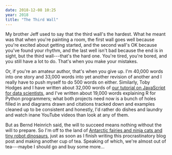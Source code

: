 ```yaml
---
date: 2018-12-08 10:25
year: 2018
title: "The Third Wall"
---
```


My brother Jeff used to say that the third wall's the hardest.
What he meant was that when you're painting a room,
the first wall goes well because you're excited about getting started,
and the second wall's OK because you've found your rhythm,
and the last well isn't bad because the end is in sight,
but the third wall---that's the hard one.
You're tired,
you're bored,
and you still have a lot to do.
That's when you make your mistakes.

Or,
if you're an amateur author,
that's when you give up.
I'm 40,000 words into one story
and 33,000 words into yet another revision of another
and I really have to push myself to do 500 words on either.
Similarly,
Toby Hodges and I have written about 32,000 words of
[our tutorial on JavaScript for data scientists](https://software-tools-in-javascript.github.io/js-vs-ds/en/),
and I've written about 19,000 words explaining R for Python programmers;
what both projects need now is a bunch of holes filled in and diagrams drawn
and citations tracked down and examples cleaned up to be consistent and honestly,
I'd rather do dishes and laundry and watch inane YouTube videos than look at any of them.

But as Bernd Heinrich said, the will to succeed means nothing without the will to prepare.
So I'm off to the land of [Antarctic fairies and ninja cats and tiny robot dinosaurs](http://sensibleadventures.com/madica/),
just as soon as I finish writing this procrastinatory blog post and making another cup of tea.
Speaking of which, we're almost out of tea---maybe I should go and buy some more...
